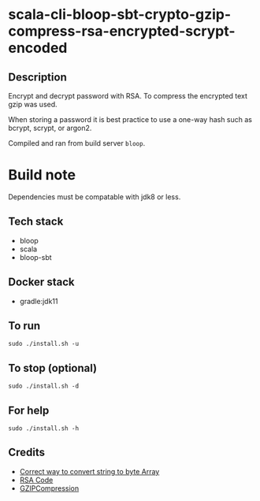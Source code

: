 # scala-cli-bloop-sbt-crypto-gzip-compress-rsa-encrypted-scrypt-encoded

## Description
Encrypt and decrypt password with RSA.
To compress the encrypted text gzip was used.

When storing a password it is best practice
to use a one-way hash such as bcrypt, scrypt,
or argon2.

Compiled and ran from build server `bloop`.

# Build note
Dependencies must be compatable with jdk8 or less.

## Tech stack
- bloop
- scala
- bloop-sbt

## Docker stack
- gradle:jdk11

## To run
`sudo ./install.sh -u`

## To stop (optional)
`sudo ./install.sh -d`

## For help
`sudo ./install.sh -h`

## Credits
- [Correct way to convert string to byte Array](https://stackoverflow.com/questions/140131/convert-a-string-representation-of-a-hex-dump-to-a-byte-array-using-java)
- [RSA Code](https://www.geeksforgeeks.org/asymmetric-encryption-cryptography-in-java/)
- [GZIPCompression](https://stackoverflow.com/questions/16351668/compression-and-decompression-of-string-data-in-java)
